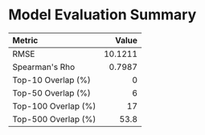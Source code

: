 # Model Evaluation Summary

| Metric              |   Value |
|:--------------------|--------:|
| RMSE                | 10.1211 |
| Spearman's Rho      |  0.7987 |
| Top-10 Overlap (%)  |  0      |
| Top-50 Overlap (%)  |  6      |
| Top-100 Overlap (%) | 17      |
| Top-500 Overlap (%) | 53.8    |